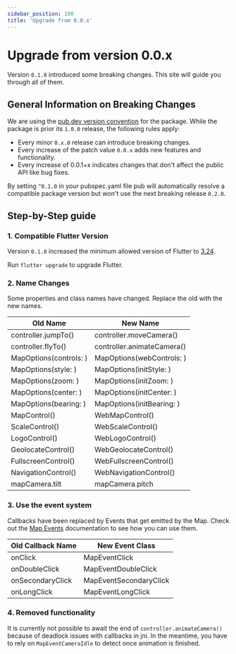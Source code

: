 ```yaml
---
sidebar_position: 100
title: 'Upgrade from 0.0.x'
---
```


# Upgrade from version 0.0.x

Version `0.1.0` introduced some breaking changes. This site will guide you
through all of them.

## General Information on Breaking Changes

We are using
the [pub.dev version convention](https://dart.dev/tools/pub/versioning#semantic-versions)
for the package. While the package is prior its `1.0.0` release, the following
rules apply:

- Every minor `0.x.0` release can introduce breaking changes.
- Every increase of the patch value `0.0.x` adds new features and functionality.
- Every increase of 0.0.1+x indicates changes that don't affect the public API
  like bug fixes.

By setting `^0.1.0` in your pubspec.yaml file pub will automatically resolve a
compatible package version but won't use the next breaking release `0.2.0`.

## Step-by-Step guide

### 1. Compatible Flutter Version

Version `0.1.0` increased the minimum allowed version of Flutter
to [3.24](https://medium.com/flutter/whats-new-in-flutter-3-24-6c040f87d1e4).

Run `flutter upgrade` to upgrade Flutter.

### 2. Name Changes

Some properties and class names have changed. Replace the old with the new
names.

| Old Name               | New Name                   |
|------------------------|----------------------------|
| controller.jumpTo()    | controller.moveCamera()    |
| controller.flyTo()     | controller.animateCamera() |
| MapOptions(controls: ) | MapOptions(webControls: )  |
| MapOptions(style: )    | MapOptions(initStyle: )    |
| MapOptions(zoom: )     | MapOptions(initZoom: )     |
| MapOptions(center: )   | MapOptions(initCenter: )   |
| MapOptions(bearing: )  | MapOptions(initBearing: )  |
| MapControl()           | WebMapControl()            |
| ScaleControl()         | WebScaleControl()          |
| LogoControl()          | WebLogoControl()           |
| GeolocateControl()     | WebGeolocateControl()      |
| FullscreenControl()    | WebFullscreenControl()     |
| NavigationControl()    | WebNavigationControl()     |
| mapCamera.tilt         | mapCamera.pitch            |

### 3. Use the event system

Callbacks have been replaced by Events that get emitted by the Map.
Check out the [Map Events](./events) documentation to see how you can use them.

| Old Callback Name | New Event Class        |
|-------------------|------------------------|
| onClick           | MapEventClick          |
| onDoubleClick     | MapEventDoubleClick    |
| onSecondaryClick  | MapEventSecondaryClick |
| onLongClick       | MapEventLongClick      |

### 4. Removed functionality

It is currently not possible to await the end of `controller.animateCamera()`
because of deadlock issues with callbacks in jni.
In the meantime, you have to rely on `MapEventCameraIdle` to detect once
animation is finished.